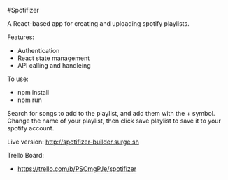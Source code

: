#Spotifizer

A React-based app for creating and uploading spotify playlists.

Features:
- Authentication
- React state management
- API calling and handleing

To use:
- npm install
- npm run

Search for songs to add to the playlist, and add them with the + symbol.
Change the name of your playlist, then click save playlist to save it to your spotify account.

Live version:
http://spotifizer-builder.surge.sh

Trello Board:
- https://trello.com/b/PSCmgPJe/spotifizer
